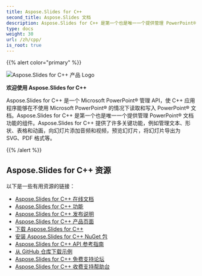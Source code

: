 ```yaml
---
title: Aspose.Slides for C++
second_title: Aspose.Slides 文档
description: Aspose.Slides for C++ 是第一个也是唯一一个提供管理 PowerPoint® 文档功能的组件。
type: docs
weight: 30
url: /zh/cpp/
is_root: true
---
```


{{% alert color="primary" %}}

![Aspose.Slides for C++ 产品 Logo](home_1.png)

**欢迎使用 Aspose.Slides for C++**

Aspose.Slides for C++ 是一个 Microsoft PowerPoint® 管理 API，使 C++ 应用程序能够在不使用 Microsoft PowerPoint® 的情况下读取和写入 PowerPoint® 文档。Aspose.Slides for C++ 是第一个也是唯一一个提供管理 PowerPoint® 文档功能的组件。Aspose.Slides for C++ 提供了许多关键功能，例如管理文本、形状、表格和动画，向幻灯片添加音频和视频，预览幻灯片，将幻灯片导出为 SVG、PDF 格式等。

{{% /alert %}}

## **Aspose.Slides for C++ 资源**

以下是一些有用资源的链接：

- [Aspose.Slides for C++ 在线文档](/slides/zh/cpp/)
- [Aspose.Slides for C++ 功能](/slides/zh/cpp/features-overview/)
- [Aspose.Slides for C++ 发布说明](https://releases.aspose.com/slides/cpp/release-notes/)
- [Aspose.Slides for C++ 产品页面](https://products.aspose.com/slides/cpp/)
- [下载 Aspose.Slides for C++](https://releases.aspose.com/slides/cpp/)
- [安装 Aspose.Slides for C++ NuGet 包](https://www.nuget.org/packages/Aspose.Slides.CPP/)
- [Aspose.Slides for C++ API 参考指南](https://reference.aspose.com/slides/cpp)
- [从 GitHub 仓库下载示例](https://github.com/aspose-slides/Aspose.Slides-for-C)
- [Aspose.Slides for C++ 免费支持论坛](https://forum.aspose.com/c/slides/11)
- [Aspose.Slides for C++ 收费支持帮助台](https://helpdesk.aspose.com/)